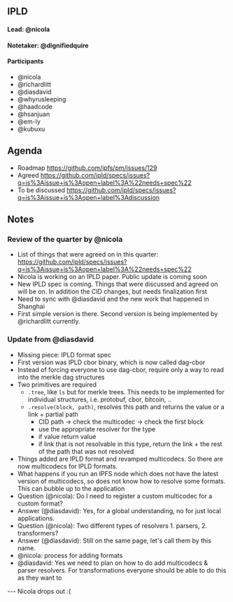 ## IPLD

#### Lead: @nicola
#### Notetaker: @dignifiedquire

#### Participants

- @nicola
- @richardlitt
- @diasdavid
- @whyrusleeping
- @haadcode
- @hsanjuan
- @em-ly
- @kubuxu

## Agenda

- Roadmap https://github.com/ipfs/pm/issues/129
- Agreed https://github.com/ipld/specs/issues?q=is%3Aissue+is%3Aopen+label%3A%22needs+spec%22
- To be discussed https://github.com/ipld/specs/issues?q=is%3Aissue+is%3Aopen+label%3Adiscussion


## Notes

### Review of the quarter by @nicola

- List of things that were agreed on in this quarter: https://github.com/ipld/specs/issues?q=is%3Aissue+is%3Aopen+label%3A%22needs+spec%22
- Nicola is working on an IPLD paper. Public update is coming soon
- New IPLD spec is coming. Things that were discussed and agreed on will be on. In addition the CID changes, but needs finalization first
- Need to sync with @diasdavid and the new work that happened in Shanghai
- First simple version is there. Second version is being implemented by @richardlitt currently.

### Update from @diasdavid

- Missing piece: IPLD format spec
- First version was IPLD cbor binary, which is now called dag-cbor
- Instead of forcing everyone to use dag-cbor, require only a way to read into the merkle dag structures
- Two primitives are required
  - `.tree`, like `ls` but for merkle trees. This needs to be implemented for individual structures, i.e. protobuf, cbor, bitcoin, ..
  - `.resolve(block, path)`, resolves this path and returns the value or a link + partial path
    - CID path -> check the multicodec -> check the first block
    - use the appropriate resolver for the type
    - if value return value
    - if link that is not resolvable in this type, return the link + the rest of the path that was not resolved
- Things added are IPLD format and revamped multicodecs. So there are now multicodecs for IPLD formats.
- What happens if you run an IPFS node which does not have the latest version of multicodecs, so does not know how to resolve some formats. This can bubble up to the application  
- Question (@nicola): Do I need to register a custom multicodec for a custom format?
- Answer (@diasdavid): Yes, for a global understanding, no for just local applications. 
- Question (@nicola): Two different types of resolvers 1. parsers, 2. transformers?
- Answer (@diasdavid): Still on the same page, let's call them by this name.
- @nicola: process for adding formats
- @diasdavid: Yes we need to plan on how to do add multicodecs & parser resolvers. For transformations everyone should be able to do this as they want to 

--- Nicola drops out :(
